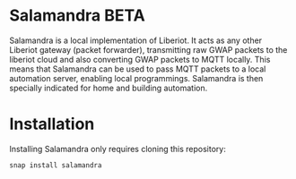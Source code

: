 # Salamandra BETA

Salamandra is a local implementation of Liberiot. It acts as any other Liberiot gateway (packet forwarder), transmitting raw GWAP packets to the liberiot cloud and also converting GWAP packets to MQTT locally. This means that Salamandra can be used to pass MQTT packets to a local automation server, enabling local programmings. Salamandra is then specially indicated for home and building automation.

# Installation

Installing Salamandra only requires cloning this repository:

```
snap install salamandra
```
